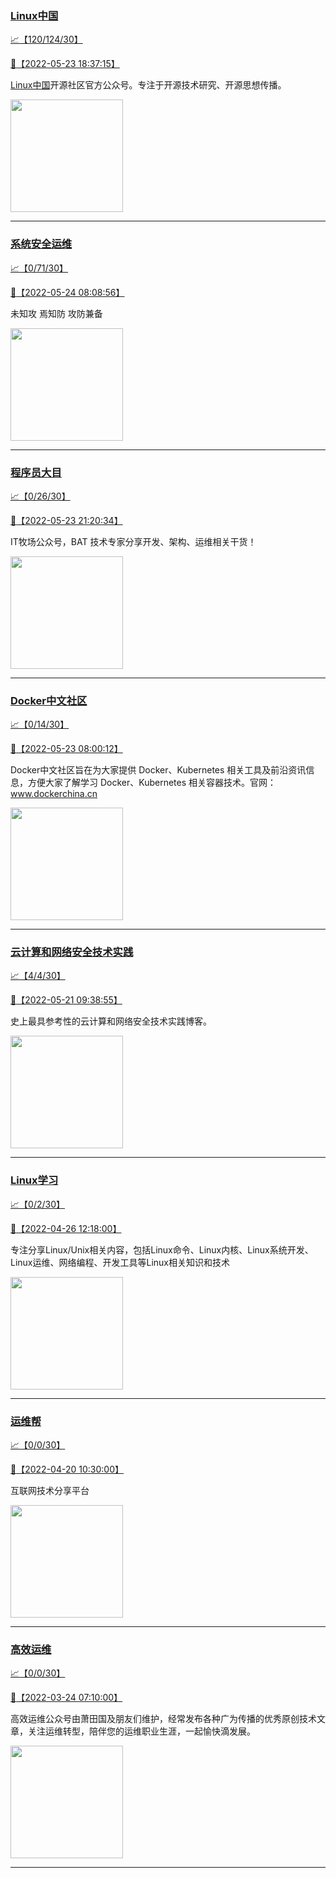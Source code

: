 
### [Linux中国](http://wechat.doonsec.com/admin/wechat_echarts/?biz=MjM5NjQ4MjYwMQ==)

[:chart_with_upwards_trend:【120/124/30】](http://wechat.doonsec.com/wechat_echarts/?biz=MjM5NjQ4MjYwMQ==)

[:camera_flash:【2022-05-23 18:37:15】](https://mp.weixin.qq.com/s?__biz=MjM5NjQ4MjYwMQ==&mid=2664654151&idx=1&sn=aff3ab905ecc43ae9d3b1bf0509f390e&chksm=bdcf5e018ab8d717e950b66da97e15b1467f12c635fbea872c8496ce9e296bc08ecb6fa21221&scene=27&key=ab06ae04649bd3445b87e660e2cda12cadb9c34ceceac9d285275c21a5836bc5ae9de3810501d6319a2135d4949b58cde0b71e0e65110b415c582b3acf8a56e5df8786adabb8bf1d009361a16496020f359a9bbf675278a358e615771fd35851d2bda84563215e6f9ed9ceb5c90b1e575443fb51b7e86c486b20c678b583dcdc&ascene=0&uin=NTY2NTA4NjQ%3D&devicetype=Windows+Server+2016+x64&version=6305002e&lang=zh_CN&exportkey=A0uFF0sHaEGo0l8s6jLZBmI%3D&acctmode=0&pass_ticket=XNlG0KMeU6xSj07yg11ILrI4PhCyuIh7%2FOw81mRQvbOkMhoTnU1XVDVFP8m8iXVs&wx_header=0&fontgear=2&scene=27#wechat_redirect)

[Linux中国](https://linux.cn/)开源社区官方公众号。专注于开源技术研究、开源思想传播。

<img align="top" width="180" src="http://open.weixin.qq.com/qr/code?username=gh_52ef55f8adfd" alt="" />

---


### [系统安全运维](http://wechat.doonsec.com/admin/wechat_echarts/?biz=Mzk0NjE0NDc5OQ==)

[:chart_with_upwards_trend:【0/71/30】](http://wechat.doonsec.com/wechat_echarts/?biz=Mzk0NjE0NDc5OQ==)

[:camera_flash:【2022-05-24 08:08:56】](https://mp.weixin.qq.com/s?__biz=Mzk0NjE0NDc5OQ==&mid=2247501226&idx=1&sn=58c19eb68666549b7a762e0884b50614&chksm=c30816daf47f9fcc70a684e98595e7e3815b7466f53e89fd133367cd3b8bc3433c39c44205ad&scene=27&key=da5527f6ccd6edd72b6f20fc1431dc92505df7043600b62300d309a7347883d797f924683d772067ae63f1655e6f1359f8ab527b00b7e469e377af8c148fc1df36adf630e008d536ce6c976e5cee7da35a0438a36769bf920fb620a076f619689ea18d8cd03327626bccb8a38f1c16defc190b150d6f33c99efed16a81389705&ascene=0&uin=MTA3Mzc3OTIzNQ%3D%3D&devicetype=Windows+Server+2016+x64&version=6305002e&lang=zh_CN&exportkey=ASVJwGOE%2FzDEHWJ9oPygf2U%3D&acctmode=0&pass_ticket=DIWanrESHKXE0MnO%2FC%2F2N5PWNhezEhkNBl5%2FVvukvpLpZDmL1dKP9Gr3%2F8vvQE32&wx_header=0&fontgear=2&scene=27#wechat_redirect)

未知攻 焉知防 攻防兼备

<img align="top" width="180" src="http://open.weixin.qq.com/qr/code?username=gh_2c298b630170" alt="" />

---


### [程序员大目](http://wechat.doonsec.com/admin/wechat_echarts/?biz=MzI4ODQ3NjE2OA==)

[:chart_with_upwards_trend:【0/26/30】](http://wechat.doonsec.com/wechat_echarts/?biz=MzI4ODQ3NjE2OA==)

[:camera_flash:【2022-05-23 21:20:34】](https://mp.weixin.qq.com/s?__biz=MzI4ODQ3NjE2OA==&mid=2247499396&idx=1&sn=f6a3f36bdd096cf0657a2927a2f8699f&chksm=ec3f63e3db48eaf5410c334c401edc61f681f8ef798a21b208c4771c2ab05dee676fe1e78522&scene=27&key=da5527f6ccd6edd71c84f362da14a8e8aef4cba8f00bf44cfbc9ffd7c3b87148b0e2843b641b7a6d85ba2383e064a1460a14964f16e8c534877865a9e57c27192ac5115c2e68effb10ea93f8193cb630a2db0a2554a28496085548815903cd55b2ff50b7e2f84d16a1a4f06aeebb26495f670e3183a5af00988f6d3507c63854&ascene=0&uin=MTA3Mzc3OTIzNQ%3D%3D&devicetype=Windows+Server+2016+x64&version=6305002e&lang=zh_CN&exportkey=AeHml5i5O%2Fe%2BOTgpob3PlcY%3D&acctmode=0&pass_ticket=awv%2FTm4qzYM9xLStG0eM%2BBcjF0GXp70ShDbV%2FGXfNIM25tDNjQUOUAYBz3yF96wX&wx_header=0&fontgear=2&scene=27#wechat_redirect)

IT牧场公众号，BAT 技术专家分享开发、架构、运维相关干货！

<img align="top" width="180" src="http://open.weixin.qq.com/qr/code?username=gh_e6849e368b5f" alt="" />

---


### [Docker中文社区](http://wechat.doonsec.com/admin/wechat_echarts/?biz=MzI1NzI5NDM4Mw==)

[:chart_with_upwards_trend:【0/14/30】](http://wechat.doonsec.com/wechat_echarts/?biz=MzI1NzI5NDM4Mw==)

[:camera_flash:【2022-05-23 08:00:12】](https://mp.weixin.qq.com/s?__biz=MzI1NzI5NDM4Mw==&mid=2247491191&idx=1&sn=ac8f250a858d6040889285b501fe7ca4&chksm=ea18f737dd6f7e215d69a2859657c1fc49a0ffb08b06d1a59a30fa389ebe48317f3a46697324&scene=27#wechat_redirect)

Docker中文社区旨在为大家提供 Docker、Kubernetes 相关工具及前沿资讯信息，方便大家了解学习 Docker、Kubernetes 相关容器技术。官网：www.dockerchina.cn

<img align="top" width="180" src="http://open.weixin.qq.com/qr/code?username=gh_8620cb9f61a5" alt="" />

---


### [云计算和网络安全技术实践](http://wechat.doonsec.com/admin/wechat_echarts/?biz=MzA3MjM5MDc2Nw==)

[:chart_with_upwards_trend:【4/4/30】](http://wechat.doonsec.com/wechat_echarts/?biz=MzA3MjM5MDc2Nw==)

[:camera_flash:【2022-05-21 09:38:55】](https://mp.weixin.qq.com/s?__biz=MzA3MjM5MDc2Nw==&mid=2650746849&idx=1&sn=f0120f851c7d30c11cb762fe11d917e6&chksm=87148ee1b06307f769f7681e74437d564886366d35312aefd70393b5a722ca159107677287d7&scene=27&key=759d9f534a881e35eb7d3bafca830fab512194edf28c81658eed176ed4c7a58897fa3f403043e731b3cdf9abb37eef4342f4203f17e4c0268d28f02b1d26f04f1bf699debc3b77c171e2503d211fa219446f76865839ecc3baf1099d38a048637ba86546a45523cdd42752bcd886e9bca2f583cb6b595928cc74db3baade3d8c&ascene=0&uin=MTM1NzU2MDQ1OQ%3D%3D&devicetype=Windows+Server+2016+x64&version=6305002e&lang=zh_CN&exportkey=A8RAsgwtLYQGVpO290BgN48%3D&acctmode=0&pass_ticket=nDZrCbVJzEN19v7O3jTjmzVPWmxH9zPoYj3eCBUDyjuNMRtD82lrGziIz1t3syiY&wx_header=0&fontgear=2&scene=27#wechat_redirect)

史上最具参考性的云计算和网络安全技术实践博客。

<img align="top" width="180" src="http://open.weixin.qq.com/qr/code?username=gh_34d6b0cb5633" alt="" />

---


### [Linux学习](http://wechat.doonsec.com/admin/wechat_echarts/?biz=MzI4MDEwNzAzNg==)

[:chart_with_upwards_trend:【0/2/30】](http://wechat.doonsec.com/wechat_echarts/?biz=MzI4MDEwNzAzNg==)

[:camera_flash:【2022-04-26 12:18:00】](https://mp.weixin.qq.com/s?__biz=MzI4MDEwNzAzNg==&mid=2649456825&idx=1&sn=33d6c566ad1cd306d0616d076a326677&chksm=f3a2a1cac4d528dcbb39e8ebe425eac2b64013a7dc1def3470e3a87b5cd0c8777f54fd96d02e&scene=27&key=7587a6a30786f15509afeebccb4eb5f65cd084708cc4ee6b411403d5ad24811377c7209c327015dc1795128f5bd77d54f1b1d0e152e1bd23b0366c40b7e821ea19d1f46edf6642f5161716839158517ac06e20b5df6801aae4209f9cafca5e052e9ed2c71d65c9deb38eb3fcc5ba82980eada007cad113479674023d04365cf7&ascene=0&uin=MTM1NzU2MDQ1OQ%3D%3D&devicetype=Windows+Server+2016+x64&version=6305002e&lang=zh_CN&exportkey=A0qGwVIJVt%2BsqIMjMy1Olng%3D&acctmode=0&pass_ticket=D9t3mf7oXHjY8qg%2BQEQO0Bv9BJhhbGYOWhqaTktb7pKzLOvzchOf0VBdymQWrgnw&wx_header=0&fontgear=2&scene=27#wechat_redirect)

专注分享Linux/Unix相关内容，包括Linux命令、Linux内核、Linux系统开发、Linux运维、网络编程、开发工具等Linux相关知识和技术

<img align="top" width="180" src="http://open.weixin.qq.com/qr/code?username=gh_cb990d3ccd5f" alt="" />

---


### [运维帮](http://wechat.doonsec.com/admin/wechat_echarts/?biz=MzA3MzYwNjQ3NA==)

[:chart_with_upwards_trend:【0/0/30】](http://wechat.doonsec.com/wechat_echarts/?biz=MzA3MzYwNjQ3NA==)

[:camera_flash:【2022-04-20 10:30:00】](https://mp.weixin.qq.com/s?__biz=MzA3MzYwNjQ3NA==&mid=2651300989&idx=1&sn=faa084d99f80b4a8cee622e54709b81d&chksm=84ff7058b388f94e94174fef73f1ed658e210b1429d83c95f50e949b9ed1d10f0a919cbd12ed&scene=27&key=7452712d583e9f062a36b209514c8db344ab9eb1f2b74d975ee66103156b9b97d4e9635c713e77b0e9e40d39be41546d8b0c0156de5e43926031d4e0bce18f143eb4582332741330dee255dcb35eb60ba2acf11d1748dd3b1463587bcce30c57874e3988cdf40f2c61bdba315d8ac3c083f0e9cb3d9eddb1672320014426bffc&ascene=0&uin=NTY2NTA4NjQ%3D&devicetype=Windows+Server+2016+x64&version=6305002e&lang=zh_CN&exportkey=Ax0%2BtgKF4O%2FVgivsuJ96fEM%3D&acctmode=0&pass_ticket=IHaUH4ZOIfSwtVivBDtEbHTTE8SSIK%2FRhi9YYt9EvONNv5xF7bAeJSDMGeLjurIo&wx_header=0&fontgear=2&scene=27#wechat_redirect)

互联网技术分享平台

<img align="top" width="180" src="http://open.weixin.qq.com/qr/code?username=gh_445a39329cd8" alt="" />

---


### [高效运维](http://wechat.doonsec.com/admin/wechat_echarts/?biz=MzA4Nzg5Nzc5OA==)

[:chart_with_upwards_trend:【0/0/30】](http://wechat.doonsec.com/wechat_echarts/?biz=MzA4Nzg5Nzc5OA==)

[:camera_flash:【2022-03-24 07:10:00】](https://mp.weixin.qq.com/s?__biz=MzA4Nzg5Nzc5OA==&mid=2651710761&idx=1&sn=69a95380544a67d4cba59919996e5802&chksm=8bcb2680bcbcaf96ad7cbda1ca595221da032191abeee0c48af7cf9225bb376192de35f08dec&scene=27#wechat_redirect)

高效运维公众号由萧田国及朋友们维护，经常发布各种广为传播的优秀原创技术文章，关注运维转型，陪伴您的运维职业生涯，一起愉快滴发展。

<img align="top" width="180" src="http://open.weixin.qq.com/qr/code?username=gh_0fdeda7cb50a" alt="" />

---

